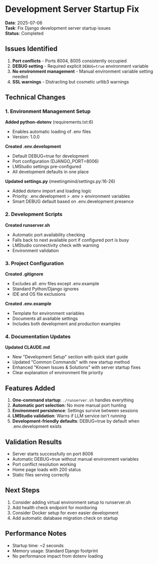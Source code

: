 # Development Server Startup Fix

**Date**: 2025-07-06  
**Task**: Fix Django development server startup issues  
**Status**: Completed

## Issues Identified

1. **Port conflicts** - Ports 8004, 8005 consistently occupied
2. **DEBUG setting** - Required explicit `DEBUG=true` environment variable
3. **No environment management** - Manual environment variable setting needed
4. **SSL warnings** - Distracting but cosmetic urllib3 warnings

## Technical Changes

### 1. Environment Management Setup

**Added python-dotenv** (requirements.txt:6)
- Enables automatic loading of .env files
- Version: 1.0.0

**Created .env.development**
- Default DEBUG=true for development
- Port configuration (DJANGO_PORT=8006)
- LMStudio settings pre-configured
- All development defaults in one place

**Updated settings.py** (meetingmind/settings.py:16-26)
- Added dotenv import and loading logic
- Priority: .env.development > .env > environment variables
- Smart DEBUG default based on .env.development presence

### 2. Development Scripts

**Created runserver.sh**
- Automatic port availability checking
- Falls back to next available port if configured port is busy
- LMStudio connectivity check with warning
- Environment validation

### 3. Project Configuration

**Created .gitignore**
- Excludes all .env files except .env.example
- Standard Python/Django ignores
- IDE and OS file exclusions

**Created .env.example**
- Template for environment variables
- Documents all available settings
- Includes both development and production examples

### 4. Documentation Updates

**Updated CLAUDE.md**
- New "Development Setup" section with quick start guide
- Updated "Common Commands" with new startup method
- Enhanced "Known Issues & Solutions" with server startup fixes
- Clear explanation of environment file priority

## Features Added

1. **One-command startup**: `./runserver.sh` handles everything
2. **Automatic port selection**: No more manual port hunting
3. **Environment persistence**: Settings survive between sessions
4. **LMStudio validation**: Warns if LLM service isn't running
5. **Development-friendly defaults**: DEBUG=true by default when .env.development exists

## Validation Results

- Server starts successfully on port 8006
- Automatic DEBUG=true without manual environment variables
- Port conflict resolution working
- Home page loads with 200 status
- Static files serving correctly

## Next Steps

1. Consider adding virtual environment setup to runserver.sh
2. Add health check endpoint for monitoring
3. Consider Docker setup for even easier development
4. Add automatic database migration check on startup

## Performance Notes

- Startup time: ~2 seconds
- Memory usage: Standard Django footprint
- No performance impact from dotenv loading